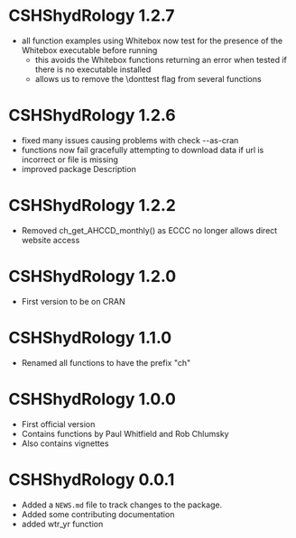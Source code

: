 # CSHShydRology 1.2.7
* all function examples using Whitebox now test for the presence of the Whitebox executable before running
  - this avoids the Whitebox functions returning an error when tested if there is no executable installed
  - allows us to remove the \donttest flag from several functions

# CSHShydRology 1.2.6
* fixed many issues causing problems with check --as-cran
* functions now fail gracefully attempting to download data if url is incorrect or file is missing
* improved package Description

# CSHShydRology 1.2.2
* Removed ch_get_AHCCD_monthly() as ECCC no longer allows direct website access

# CSHShydRology 1.2.0
* First version to be on CRAN

# CSHShydRology 1.1.0
* Renamed all functions to have the prefix "ch"

# CSHShydRology 1.0.0
* First official version
* Contains functions by Paul Whitfield and Rob Chlumsky
* Also contains vignettes

# CSHShydRology 0.0.1
* Added a `NEWS.md` file to track changes to the package.
* Added some contributing documentation
* added wtr_yr function



